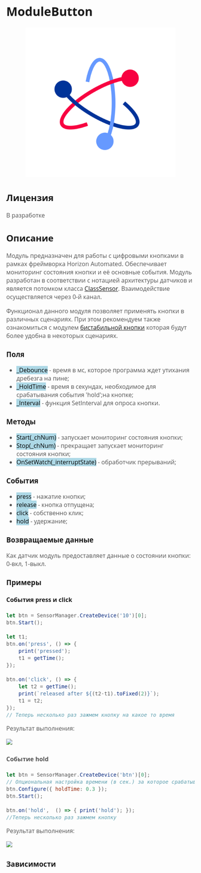 <div style = "font-family: 'Open Sans', sans-serif; font-size: 16px">

# ModuleButton

<div style = "color: #555">
    <p align="center">
    <img src="logo.png" width="400" title="hover text">
    </p>
</div>

## Лицензия

<div style = "color: #555">
В разработке
</div>

## Описание
<div style = "color: #555">

Модуль предназначен для работы с цифровыми кнопками в рамках фреймворка Horizon Automated. Обеспечивает мониторинг состояния кнопки и её основные события. Модуль разработан в соответствии с нотацией архитектуры датчиков и является потомком класса [ClassSensor](https://github.com/Konkery/ModuleSensorArchitecture/blob/main/README.md). Взаимодействие осуществляется через 0-й канал. 

Функционал данного модуля позволяет применять кнопки в различных сценариях. При этом рекомендуем также ознакомиться с модулем [бистабильной кнопки](./README_BISTABLE.md) которая будут более удобна в некоторых сценариях. 

</div>

### Поля
<div style = "color: #555">

- <mark style="background-color: lightblue">_Debounce</mark> - время в мс, которое программа ждет утихания дребезга на пине;
- <mark style="background-color: lightblue">_HoldTime</mark> - время в секундах, необходимое для срабатывания события 'hold';на кнопке;
- <mark style="background-color: lightblue">_Interval</mark> - функция SetInterval для опроса кнопки.
</div>

### Методы
<div style = "color: #555">

- <mark style="background-color: lightblue">Start(_chNum)</mark> - запускает мониторинг состояния кнопки;
- <mark style="background-color: lightblue">Stop(_chNum)</mark> - прекращает запускает мониторинг состояния кнопки;
- <mark style="background-color: lightblue">OnSetWatch(_interruptState)</mark> - обработчик прерываний;
</div>

### События
<div style = "color: #555">

- <mark style="background-color: lightblue">press</mark> - нажатие кнопки;
- <mark style="background-color: lightblue">release</mark> - кнопка отпущена;
- <mark style="background-color: lightblue">click</mark> - собственно клик;
- <mark style="background-color: lightblue">hold</mark> - удержание;
</div>

### Возвращаемые данные
<div style = "color: #555">
Как датчик модуль предоставляет данные о состоянии кнопки: 0-вкл, 1-выкл.
</div>

### Примеры
#### События press и click
<div style = "color: #555">

```js
let btn = SensorManager.CreateDevice('10')[0];
btn.Start();

let t1;
btn.on('press', () => {
    print('pressed');
    t1 = getTime();
});

btn.on('click', () => {
    let t2 = getTime();
    print(`released after ${(t2-t1).toFixed(2)}`);
    t1 = t2;
});
// Теперь несколько раз зажмем кнопку на какое то время
```

Результат выполнения:
<div align='left'>
    <img src='./res/example-1.png'>
</div>

#### Событие hold 
```js
let btn = SensorManager.CreateDevice('btn')[0];
// Опциональная настройка времени (в сек.) за которое срабатывает удержание
btn.Configure({ holdTime: 0.3 });
btn.Start();

btn.on('hold',  () => { print('hold'); });
//Теперь несколько раз зажмем кнопку
```

Результат выполнения:
<div align='left'>
    <img src='./res/example-2.png'>
</div>

</div>

### Зависимости
<div style = "color: #555">

</div>

</div>
